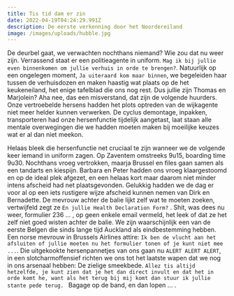 ```yaml
---
title: Tis tid dam er zin
date: 2022-04-19T04:24:29.991Z
description: De eerste verkenning door het Noordereiland
image: /images/uploads/hubble.jpg
---
```

De deurbel gaat, we verwachten nochthans niemand? Wie zou dat nu weer zijn. Verrassend staat er een politieagente in uniform. `Mag ik bij jullie even binnenkomen om jullie verhuis in orde te brengen?`. Natuurlijk op een ongelegen moment, `Ja uiteraard kom maar binnen`, we begeleiden haar tussen de verhuisdozen en maken haastig wat plaats op de het keukeneiland, het enige tafelblad die ons nog rest. Dus jullie zijn Thomas en Marjolein? Aha nee, das een misverstand, dat zijn de volgende huurders. Onze vertroebelde hersens hadden het plots optreden van de wijkagente niet meer helder kunnen verwerken. De cyclus demontage, inpakken, transporteren had onze hersenfunctie tijdelijk aangetast, laat staan alle mentale overwegingen die we hadden moeten maken bij moeilijke keuzes wat er al dan niet meekon.

Helaas bleek die hersenfunctie net cruciaal te zijn wanneer we de volgende keer iemand in uniform zagen. Op Zaventem omstreeks 9u15, boarding time 9u30. Nochthans vroeg vertrokken, maarja Brussel en files gaan samen als een tandarts en kiespijn. Barbara en Peter hadden ons vroeg klaargestoomd en op de ideal plek afgezet, en een helaas kort maar daarom niet minder intens afscheid had net plaatsgevonden. Gelukkig hadden we de dag er voor al op een iets rustigere wijze afscheid kunnen nemen van Dirk en Bernadette. De mevrouw achter de balie lijkt zelf wat te moeten zoeken, vertwijfeld zegt ze `En jullie Health Declaration Form?` . Shit, was dees nu weer, formulier 236 ... , op geen enkele email vermeld, het leek of dat ze het zelf niet goed wisten achter de balie. We zijn waarschijnlijk een van de eerste Belgen die sinds lange tijd Auckland als eindbestemming hebben. Een norse mevrouw in Brussels Airlines attire: `Ik ben de vlucht aan het afsluiten of jullie moeten nu het formulier tonen of je kunt niet mee ...`. Die uitgekookte hersenpannetjes van ons gaan nu `ALERT ALERT ALERT`, in een slotcharmoffensief richten we ons tot het laatste wapen dat we nog in ons arsenaal hebben: De zielige smeekbede. `Allez tis altijd hetzelfde, je kunt zien dat je het dan direct invult en dat het in orde komt he, want als het terug bij mij komt dan stuur ik jullie stante pede terug. ` Bagage op de band, en dan lopen ... .
